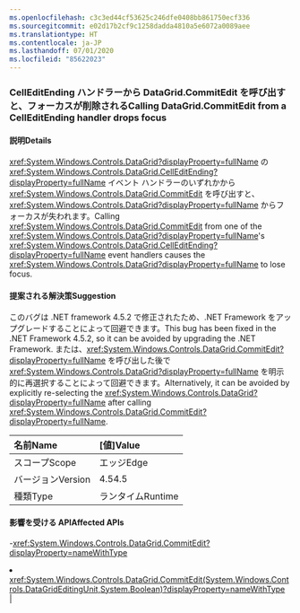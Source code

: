 ```yaml
---
ms.openlocfilehash: c3c3ed44cf53625c246dfe0408bb861750ecf336
ms.sourcegitcommit: e02d17b2cf9c1258dadda4810a5e6072a0089aee
ms.translationtype: HT
ms.contentlocale: ja-JP
ms.lasthandoff: 07/01/2020
ms.locfileid: "85622023"
---
```

### <a name="calling-datagridcommitedit-from-a-celleditending-handler-drops-focus"></a><span data-ttu-id="39c27-101">CellEditEnding ハンドラーから DataGrid.CommitEdit を呼び出すと、フォーカスが削除される</span><span class="sxs-lookup"><span data-stu-id="39c27-101">Calling DataGrid.CommitEdit from a CellEditEnding handler drops focus</span></span>

#### <a name="details"></a><span data-ttu-id="39c27-102">説明</span><span class="sxs-lookup"><span data-stu-id="39c27-102">Details</span></span>

<span data-ttu-id="39c27-103"><xref:System.Windows.Controls.DataGrid?displayProperty=fullName> の <xref:System.Windows.Controls.DataGrid.CellEditEnding?displayProperty=fullName> イベント ハンドラーのいずれかから <xref:System.Windows.Controls.DataGrid.CommitEdit> を呼び出すと、<xref:System.Windows.Controls.DataGrid?displayProperty=fullName> からフォーカスが失われます。</span><span class="sxs-lookup"><span data-stu-id="39c27-103">Calling <xref:System.Windows.Controls.DataGrid.CommitEdit> from one of the <xref:System.Windows.Controls.DataGrid?displayProperty=fullName>'s <xref:System.Windows.Controls.DataGrid.CellEditEnding?displayProperty=fullName> event handlers causes the <xref:System.Windows.Controls.DataGrid?displayProperty=fullName> to lose focus.</span></span>

#### <a name="suggestion"></a><span data-ttu-id="39c27-104">提案される解決策</span><span class="sxs-lookup"><span data-stu-id="39c27-104">Suggestion</span></span>

<span data-ttu-id="39c27-105">このバグは .NET framework 4.5.2 で修正されたため、.NET Framework をアップグレードすることによって回避できます。</span><span class="sxs-lookup"><span data-stu-id="39c27-105">This bug has been fixed in the .NET Framework 4.5.2, so it can be avoided by upgrading the .NET Framework.</span></span> <span data-ttu-id="39c27-106">または、<xref:System.Windows.Controls.DataGrid.CommitEdit?displayProperty=fullName> を呼び出した後で <xref:System.Windows.Controls.DataGrid?displayProperty=fullName> を明示的に再選択することによって回避できます。</span><span class="sxs-lookup"><span data-stu-id="39c27-106">Alternatively, it can be avoided by explicitly re-selecting the <xref:System.Windows.Controls.DataGrid?displayProperty=fullName> after calling <xref:System.Windows.Controls.DataGrid.CommitEdit?displayProperty=fullName>.</span></span>

| <span data-ttu-id="39c27-107">名前</span><span class="sxs-lookup"><span data-stu-id="39c27-107">Name</span></span>    | <span data-ttu-id="39c27-108">[値]</span><span class="sxs-lookup"><span data-stu-id="39c27-108">Value</span></span>       |
|:--------|:------------|
| <span data-ttu-id="39c27-109">スコープ</span><span class="sxs-lookup"><span data-stu-id="39c27-109">Scope</span></span>   |<span data-ttu-id="39c27-110">エッジ</span><span class="sxs-lookup"><span data-stu-id="39c27-110">Edge</span></span>|
|<span data-ttu-id="39c27-111">バージョン</span><span class="sxs-lookup"><span data-stu-id="39c27-111">Version</span></span>|<span data-ttu-id="39c27-112">4.5</span><span class="sxs-lookup"><span data-stu-id="39c27-112">4.5</span></span>|
|<span data-ttu-id="39c27-113">種類</span><span class="sxs-lookup"><span data-stu-id="39c27-113">Type</span></span>|<span data-ttu-id="39c27-114">ランタイム</span><span class="sxs-lookup"><span data-stu-id="39c27-114">Runtime</span></span>

#### <a name="affected-apis"></a><span data-ttu-id="39c27-115">影響を受ける API</span><span class="sxs-lookup"><span data-stu-id="39c27-115">Affected APIs</span></span>

-<xref:System.Windows.Controls.DataGrid.CommitEdit?displayProperty=nameWithType></li><li><xref:System.Windows.Controls.DataGrid.CommitEdit(System.Windows.Controls.DataGridEditingUnit,System.Boolean)?displayProperty=nameWithType></li></ul>|
